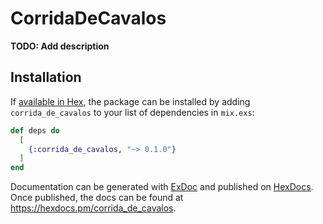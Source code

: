 # CorridaDeCavalos

**TODO: Add description**

## Installation

If [available in Hex](https://hex.pm/docs/publish), the package can be installed
by adding `corrida_de_cavalos` to your list of dependencies in `mix.exs`:

```elixir
def deps do
  [
    {:corrida_de_cavalos, "~> 0.1.0"}
  ]
end
```

Documentation can be generated with [ExDoc](https://github.com/elixir-lang/ex_doc)
and published on [HexDocs](https://hexdocs.pm). Once published, the docs can
be found at <https://hexdocs.pm/corrida_de_cavalos>.

